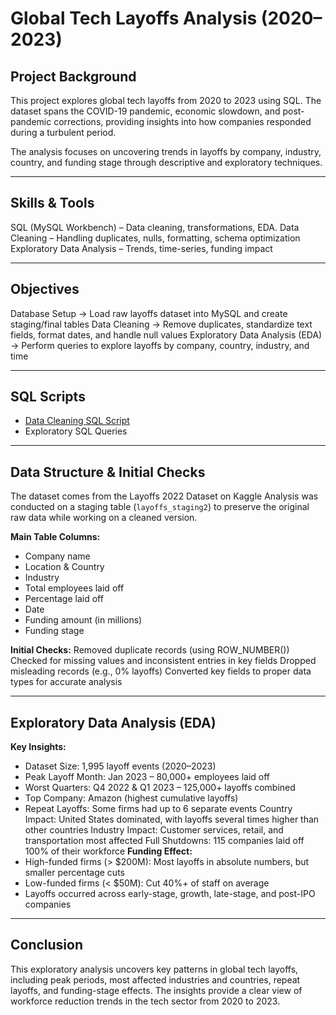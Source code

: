 Global Tech Layoffs Analysis (2020–2023)
========================================

Project Background
------------------
This project explores global tech layoffs from 2020 to 2023 using SQL. The dataset spans the COVID-19 pandemic, economic slowdown, and post-pandemic corrections, providing insights into how companies responded during a turbulent period.  

The analysis focuses on uncovering trends in layoffs by company, industry, country, and funding stage through descriptive and exploratory techniques.

----------------------------------------
Skills & Tools
----------------------------------------
 SQL (MySQL Workbench) – Data cleaning, transformations, EDA.
 Data Cleaning – Handling duplicates, nulls, formatting, schema optimization 
 Exploratory Data Analysis – Trends, time-series, funding impact

----------------------------------------
Objectives
----------------------------------------
Database Setup → Load raw layoffs dataset into MySQL and create staging/final tables 
Data Cleaning → Remove duplicates, standardize text fields, format dates, and handle null values 
Exploratory Data Analysis (EDA) → Perform queries to explore layoffs by company, country, industry, and time

----------------------------------------
SQL Scripts
----------------------------------------
- [Data Cleaning SQL Script](https://github.com/nikhitha-insights/global-tech-layoffs-analysis/blob/main/sql_scripts/01_data_cleaning.sql)
- Exploratory SQL Queries

----------------------------------------
Data Structure & Initial Checks
----------------------------------------
The dataset comes from the Layoffs 2022 Dataset on Kaggle
Analysis was conducted on a staging table (`layoffs_staging2`) to preserve the original raw data while working on a cleaned version.

**Main Table Columns:**
- Company name
- Location & Country
- Industry
- Total employees laid off
- Percentage laid off
- Date
- Funding amount (in millions)
- Funding stage

**Initial Checks:**
Removed duplicate records (using ROW_NUMBER())
Checked for missing values and inconsistent entries in key fields 
Dropped misleading records (e.g., 0% layoffs) 
Converted key fields to proper data types for accurate analysis

----------------------------------------
Exploratory Data Analysis (EDA)
----------------------------------------
**Key Insights:**
- Dataset Size: 1,995 layoff events (2020–2023)
- Peak Layoff Month: Jan 2023 – 80,000+ employees laid off
- Worst Quarters: Q4 2022 & Q1 2023 – 125,000+ layoffs combined
- Top Company: Amazon (highest cumulative layoffs)
- Repeat Layoffs: Some firms had up to 6 separate events
Country Impact: United States dominated, with layoffs several times higher than other countries 
Industry Impact: Customer services, retail, and transportation most affected 
Full Shutdowns: 115 companies laid off 100% of their workforce
**Funding Effect:**
- High-funded firms (> $200M): Most layoffs in absolute numbers, but smaller percentage cuts
- Low-funded firms (< $50M): Cut 40%+ of staff on average
- Layoffs occurred across early-stage, growth, late-stage, and post-IPO companies

----------------------------------------
Conclusion
----------------------------------------
This exploratory analysis uncovers key patterns in global tech layoffs, including peak periods, most affected industries and countries, repeat layoffs, and funding-stage effects. The insights provide a clear view of workforce reduction trends in the tech sector from 2020 to 2023.




